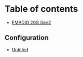 # Table of contents

* [FMADIO 20G Gen2](README.md)

## Configuration

* [Untitled](configuration/untitled.md)

